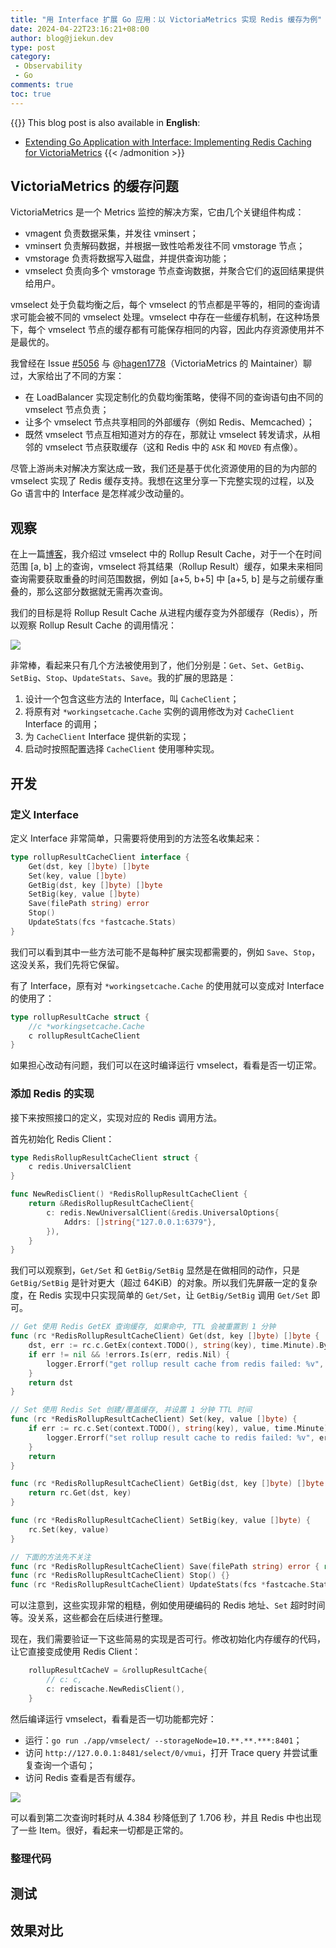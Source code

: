 ```yaml
---
title: "用 Interface 扩展 Go 应用：以 VictoriaMetrics 实现 Redis 缓存为例"
date: 2024-04-22T23:16:21+08:00
author: blog@jiekun.dev
type: post
category: 
 - Observability
 - Go
comments: true
toc: true
---
```


{{<admonition type=note title="Medium">}}
This blog post is also available in **English**: 
- [Extending Go Application with Interface: Implementing Redis Caching for VictoriaMetrics]()
{{< /admonition >}}


## VictoriaMetrics 的缓存问题
VictoriaMetrics 是一个 Metrics 监控的解决方案，它由几个关键组件构成：
- vmagent 负责数据采集，并发往 vminsert；
- vminsert 负责解码数据，并根据一致性哈希发往不同 vmstorage 节点；
- vmstorage 负责将数据写入磁盘，并提供查询功能；
- vmselect 负责向多个 vmstorage 节点查询数据，并聚合它们的返回结果提供给用户。

vmselect 处于负载均衡之后，每个 vmselect 的节点都是平等的，相同的查询请求可能会被不同的 vmselect 处理。vmselect 中存在一些缓存机制，在这种场景下，每个 vmselect 节点的缓存都有可能保存相同的内容，因此内存资源使用并不是最优的。

我曾经在 Issue [#5056](https://github.com/VictoriaMetrics/VictoriaMetrics/issues/5056) 与 @[hagen1778](https://github.com/hagen1778)（VictoriaMetrics 的 Maintainer）聊过，大家给出了不同的方案：
- 在 LoadBalancer 实现定制化的负载均衡策略，使得不同的查询语句由不同的 vmselect 节点负责；
- 让多个 vmselect 节点共享相同的外部缓存（例如 Redis、Memcached）；
- 既然 vmselect 节点互相知道对方的存在，那就让 vmselect 转发请求，从相邻的 vmselect 节点获取缓存（这和 Redis 中的 `ASK` 和 `MOVED` 有点像）。

尽管上游尚未对解决方案达成一致，我们还是基于优化资源使用的目的为内部的 vmselect 实现了 Redis 缓存支持。我想在这里分享一下完整实现的过程，以及 Go 语言中的 Interface 是怎样减少改动量的。

## 观察
在上一篇[博客](https://jiekun.dev/posts/vmselect-data-structures/)，我介绍过 vmselect 中的 Rollup Result Cache，对于一个在时间范围 \[a, b\] 上的查询，vmselect 将其结果（Rollup Result）缓存，如果未来相同查询需要获取重叠的时间范围数据，例如 \[a+5, b+5\] 中 \[a+5, b\] 是与之前缓存重叠的，那么这部分数据就无需再次查询。

我们的目标是将 Rollup Result Cache 从进程内缓存变为外部缓存（Redis），所以观察 Rollup Result Cache 的调用情况：

![](../202405-extending-go-application/rollup_result_cache_usage.png)

非常棒，看起来只有几个方法被使用到了，他们分别是：`Get`、`Set`、`GetBig`、`SetBig`、`Stop`、`UpdateStats`、`Save`。我的扩展的思路是：
1. 设计一个包含这些方法的 Interface，叫 `CacheClient`；
2. 将原有对 `*workingsetcache.Cache` 实例的调用修改为对 `CacheClient` Interface 的调用；
3. 为 `CacheClient` Interface 提供新的实现；
4. 启动时按照配置选择 `CacheClient` 使用哪种实现。

## 开发
### 定义 Interface
定义 Interface 非常简单，只需要将使用到的方法签名收集起来：
```go
type rollupResultCacheClient interface {
    Get(dst, key []byte) []byte
    Set(key, value []byte)
    GetBig(dst, key []byte) []byte
    SetBig(key, value []byte)
    Save(filePath string) error
    Stop()
    UpdateStats(fcs *fastcache.Stats)
}
```
我们可以看到其中一些方法可能不是每种扩展实现都需要的，例如 `Save`、`Stop`，这没关系，我们先将它保留。

有了 Interface，原有对 `*workingsetcache.Cache` 的使用就可以变成对 Interface 的使用了：
```go
type rollupResultCache struct {
    //c *workingsetcache.Cache
    c rollupResultCacheClient
}
```

如果担心改动有问题，我们可以在这时编译运行 vmselect，看看是否一切正常。

### 添加 Redis 的实现
接下来按照接口的定义，实现对应的 Redis 调用方法。

首先初始化 Redis Client：
```go
type RedisRollupResultCacheClient struct {
    c redis.UniversalClient
}

func NewRedisClient() *RedisRollupResultCacheClient {
    return &RedisRollupResultCacheClient{
        c: redis.NewUniversalClient(&redis.UniversalOptions{
            Addrs: []string{"127.0.0.1:6379"},
        }),
    }
}
```

我们可以观察到，`Get/Set` 和 `GetBig/SetBig` 显然是在做相同的动作，只是 `GetBig/SetBig` 是针对更大（超过 64KiB）的对象。所以我们先屏蔽一定的复杂度，在 Redis 实现中只实现简单的 `Get/Set`，让 `GetBig/SetBig` 调用 `Get/Set` 即可。

```go
// Get 使用 Redis GetEX 查询缓存, 如果命中, TTL 会被重置到 1 分钟
func (rc *RedisRollupResultCacheClient) Get(dst, key []byte) []byte {
    dst, err := rc.c.GetEx(context.TODO(), string(key), time.Minute).Bytes()
    if err != nil && !errors.Is(err, redis.Nil) {
        logger.Errorf("get rollup result cache from redis failed: %v", err)
    }
    return dst
}

// Set 使用 Redis Set 创建/覆盖缓存, 并设置 1 分钟 TTL 时间
func (rc *RedisRollupResultCacheClient) Set(key, value []byte) {
    if err := rc.c.Set(context.TODO(), string(key), value, time.Minute).Err(); err != nil {
        logger.Errorf("set rollup result cache to redis failed: %v", err)
    }
    return
}

func (rc *RedisRollupResultCacheClient) GetBig(dst, key []byte) []byte {
    return rc.Get(dst, key)
}

func (rc *RedisRollupResultCacheClient) SetBig(key, value []byte) {
    rc.Set(key, value)
}

// 下面的方法先不关注
func (rc *RedisRollupResultCacheClient) Save(filePath string) error { return nil }
func (rc *RedisRollupResultCacheClient) Stop() {}
func (rc *RedisRollupResultCacheClient) UpdateStats(fcs *fastcache.Stats) { return }
```

可以注意到，这些实现非常的粗糙，例如使用硬编码的 Redis 地址、`Set` 超时时间等。没关系，这些都会在后续进行整理。

现在，我们需要验证一下这些简易的实现是否可行。修改初始化内存缓存的代码，让它直接变成使用 Redis Client：
```go
    rollupResultCacheV = &rollupResultCache{
        // c: c,
        c: rediscache.NewRedisClient(),
    }
```

然后编译运行 vmselect，看看是否一切功能都完好：
- 运行：`go run ./app/vmselect/ --storageNode=10.**.**.***:8401`；
- 访问 `http://127.0.0.1:8481/select/0/vmui`，打开 Trace query 并尝试重复查询一个语句；
- 访问 Redis 查看是否有缓存。

![](../202405-extending-go-application/trace_query.png)

可以看到第二次查询时耗时从 4.384 秒降低到了 1.706 秒，并且 Redis 中也出现了一些 Item。很好，看起来一切都是正常的。

### 整理代码

## 测试

## 效果对比